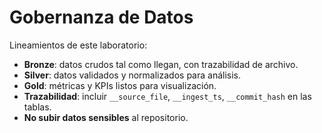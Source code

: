 # Gobernanza de Datos

Lineamientos de este laboratorio:

- **Bronze**: datos crudos tal como llegan, con trazabilidad de archivo.
- **Silver**: datos validados y normalizados para análisis.
- **Gold**: métricas y KPIs listos para visualización.
- **Trazabilidad**: incluir `__source_file`, `__ingest_ts`, `__commit_hash` en las tablas.
- **No subir datos sensibles** al repositorio.
